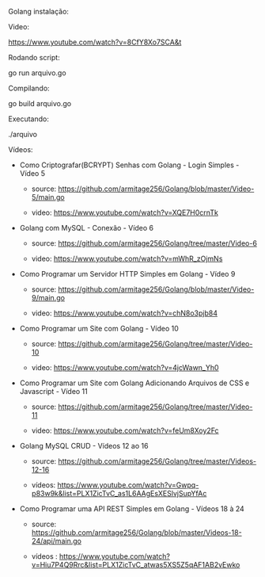 Golang instalação:

Video: 

https://www.youtube.com/watch?v=8CfY8Xo7SCA&t

Rodando script:

go run arquivo.go

Compilando:

go build arquivo.go

Executando:

./arquivo


Vídeos:

- Como Criptografar(BCRYPT) Senhas com Golang - Login Simples - Vídeo 5

	- source: https://github.com/armitage256/Golang/blob/master/Video-5/main.go

	- video: https://www.youtube.com/watch?v=XQE7H0crnTk
 
	
- Golang com MySQL - Conexão - Vídeo 6

	- source: https://github.com/armitage256/Golang/tree/master/Video-6 

	- video: https://www.youtube.com/watch?v=mWhR_zOjmNs


- Como Programar um Servidor HTTP Simples em Golang - Vídeo 9

	- source: https://github.com/armitage256/Golang/blob/master/Video-9/main.go

	- video: https://www.youtube.com/watch?v=chN8o3pjb84


- Como Programar um Site com Golang - Vídeo 10

	- source: https://github.com/armitage256/Golang/tree/master/Video-10

	- video: https://www.youtube.com/watch?v=4jcWawn_Yh0


- Como Programar um Site com Golang Adicionando Arquivos de CSS e Javascript - Vídeo 11

	- source: https://github.com/armitage256/Golang/tree/master/Video-11

	- video: https://www.youtube.com/watch?v=feUm8Xoy2Fc


- Golang MySQL CRUD - Vídeos 12 ao 16

	- source: https://github.com/armitage256/Golang/tree/master/Videos-12-16

	- vídeos: https://www.youtube.com/watch?v=Gwpq-p83w9k&list=PLX1ZicTvC_as1L6AAgEsXESlvjSupYfAc


- Como Programar uma API REST Simples em Golang - Vídeos 18 à 24

	- source: https://github.com/armitage256/Golang/blob/master/Videos-18-24/api/main.go

	- vídeos : https://www.youtube.com/watch?v=Hiu7P4Q9Rrc&list=PLX1ZicTvC_atwas5XS5Z5qAF1AB2vEwko





















	


